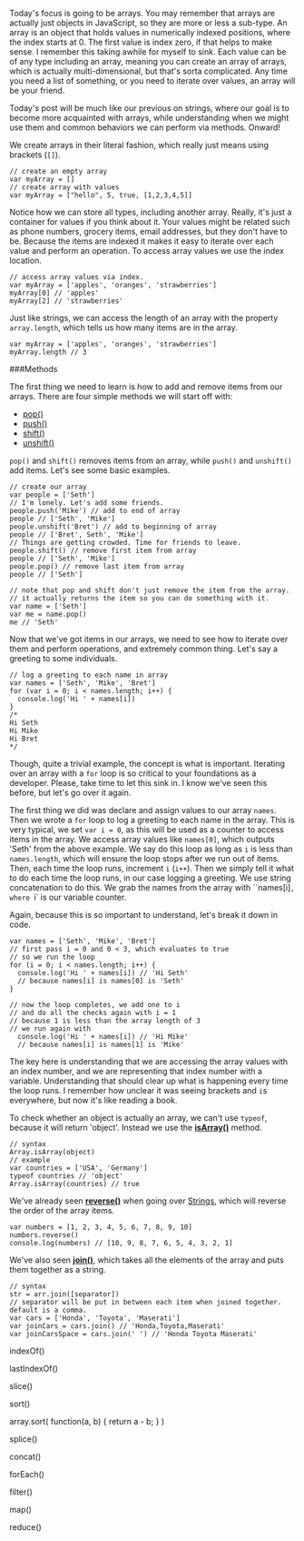 Today's focus is going to be arrays. You may remember that arrays are actually just objects in JavaScript, so they are more or less a sub-type. An array is an object that holds values in numerically indexed positions, where the index starts at 0. The first value is index zero, if that helps to make sense. I remember this taking awhile for myself to sink. Each value can be of any type including an array, meaning you can create an array of arrays, which is actually multi-dimensional, but that's sorta complicated. Any time you need a list of something, or you need to iterate over values, an array will be your friend.

Today's post will be much like our previous on strings, where our goal is to become more acquainted with arrays, while understanding when we might use them and common behaviors we can perform via methods. Onward!

We create arrays in their literal fashion, which really just means using brackets (`[]`).

<?prettify?>
```
// create an empty array
var myArray = []
// create array with values
var myArray = ["hello", 5, true, [1,2,3,4,5]]
```

Notice how we can store all types, including another array. Really, it's just a container for values if you think about it. Your values might be related such as phone numbers, grocery items, email addresses, but they don't have to be. Because the items are indexed it makes it easy to iterate over each value and perform an operation. To access array values we use the index location.

<?prettify?>
```
// access array values via index.
var myArray = ['apples', 'oranges', 'strawberries']
myArray[0] // 'apples'
myArray[2] // 'strawberries'
```

Just like strings, we can access the length of an array with the property `array.length`, which tells us how many items are in the array.

<?prettify?>
```
var myArray = ['apples', 'oranges', 'strawberries']
myArray.length // 3
```


###Methods


The first thing we need to learn is how to add and remove items from our arrays. There are four simple methods we will start off with:

- [pop()](https://developer.mozilla.org/en-US/docs/Web/JavaScript/Reference/Global_Objects/Array/pop)
- [push()](https://developer.mozilla.org/en-US/docs/Web/JavaScript/Reference/Global_Objects/Array/push)
- [shift()](https://developer.mozilla.org/en-US/docs/Web/JavaScript/Reference/Global_Objects/Array/shift)
- [unshift()](https://developer.mozilla.org/en-US/docs/Web/JavaScript/Reference/Global_Objects/Array/unshift)

`pop()` and `shift()` removes items from an array, while `push()` and `unshift()` add items. Let's see some basic examples.

<?prettify?>
```
// create our array
var people = ['Seth']
// I'm lonely. Let's add some friends.
people.push('Mike') // add to end of array
people // ['Seth', 'Mike']
people.unshift('Bret') // add to beginning of array
people // ['Bret', Seth', 'Mike']
// Things are getting crowded. Time for friends to leave.
people.shift() // remove first item from array
people // ['Seth', 'Mike']
people.pop() // remove last item from array
people // ['Seth']

// note that pop and shift don't just remove the item from the array.
// it actually returns the item so you can do something with it.
var name = ['Seth']
var me = name.pop()
me // 'Seth'
```

Now that we've got items in our arrays, we need to see how to iterate over them and perform operations, and extremely common thing. Let's say a greeting to some individuals.

<?prettify?>
```
// log a greeting to each name in array
var names = ['Seth', 'Mike', 'Bret']
for (var i = 0; i < names.length; i++) {
  console.log('Hi ' + names[i])
}
/*
Hi Seth
Hi Mike
Hi Bret
*/
```

Though, quite a trivial example, the concept is what is important. Iterating over an array with a `for` loop is so critical to your foundations as a developer. Please, take time to let this sink in. I know we've seen this before, but let's go over it again.

The first thing we did was declare and assign values to our array `names`. Then we wrote a `for` loop to log a greeting to each name in the array. This is very typical, we set `var i = 0`, as this will be used as a counter to access items in the array. We access array values like `names[0]`, which outputs 'Seth' from the above example. We say do this loop as long as `i` is less than `names.length`, which will ensure the loop stops after we run out of items. Then, each time the loop runs, increment `i` (`i++`). Then we simply tell it what to do each time the loop runs, in our case logging a greeting. We use string concatenation to do this. We grab the names from the array with ``names[i]`, where `i` is our variable counter.

Again, because this is so important to understand, let's break it down in code.

<?prettify?>
```
var names = ['Seth', 'Mike', 'Bret']
// first pass i = 0 and 0 < 3, which evaluates to true
// so we run the loop
for (i = 0; i < names.length; i++) {
  console.log('Hi ' + names[i]) // 'Hi Seth'
  // because names[i] is names[0] is 'Seth'
}

// now the loop completes, we add one to i
// and do all the checks again with i = 1
// because 1 is less than the array length of 3
// we run again with 
  console.log('Hi ' + names[i]) // 'Hi Mike'
  // because names[i] is names[1] is 'Mike'
```

The key here is understanding that we are accessing the array values with an index number, and we are representing that index number with a variable. Understanding that should clear up what is happening every time the loop runs. I remember how unclear it was seeing brackets and `i`s everywhere, but now it's like reading a book.


To check whether an object is actually an array, we can't use `typeof`, because it will return 'object'. Instead we use the **[isArray()](https://developer.mozilla.org/en-US/docs/Web/JavaScript/Reference/Global_Objects/Array/isArray)** method.

<?prettify?>
```
// syntax
Array.isArray(object)
// example
var countries = ['USA', 'Germany']
typeof countries // 'object'
Array.isArray(countries) // true
```






We've already seen **[reverse()](https://developer.mozilla.org/en-US/docs/Web/JavaScript/Reference/Global_Objects/Array/reverse)** when going over [Strings](https://learnjswithme.com/javascript-strings/), which will reverse the order of the array items.

<?prettify?>
```
var numbers = [1, 2, 3, 4, 5, 6, 7, 8, 9, 10]
numbers.reverse()
console.log(numbers) // [10, 9, 8, 7, 6, 5, 4, 3, 2, 1]
```

We've also seen **[join()](https://developer.mozilla.org/en-US/docs/Web/JavaScript/Reference/Global_Objects/Array/join)**, which takes all the elements of the array and puts them together as a string.

<?prettify?>
```
// syntax
str = arr.join([separator])
// separator will be put in between each item when joined together. default is a comma.
var cars = ['Honda', 'Toyota', 'Maserati']
var joinCars = cars.join() // 'Honda,Toyota,Maserati'
var joinCarsSpace = cars.join(' ') // 'Honda Toyota Maserati'
```


indexOf()

lastIndexOf()

slice()

sort()

array.sort( function(a, b) { return a - b; } )

splice()

concat()

forEach()

filter()

map()

reduce()

